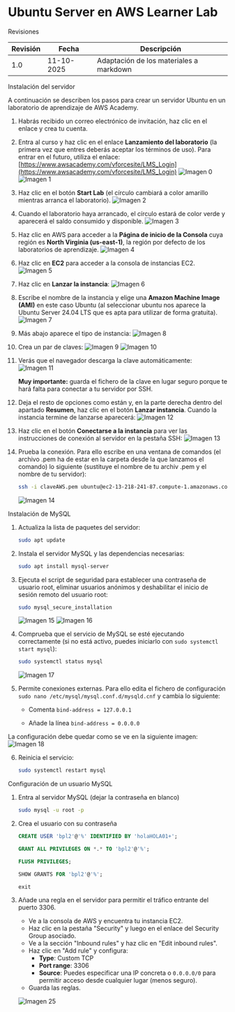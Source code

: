 # Ubuntu Server en AWS Learner Lab

<span class="mi_h3">Revisiones</span>

|Revisión | Fecha| Descripción|
|---------|------|-------------|
|1.0 | 11-10-2025 | Adaptación de los materiales a markdown|


<span class="mi_h3">Instalación del servidor</span>

A continuación se describen los pasos para crear un servidor Ubuntu en un laboratorio de aprendizaje de AWS Academy.

1. Habrás recibido un correo electrónico de invitación, haz clic en el enlace y crea tu cuenta.

2. Entra al curso y haz clic en el enlace **Lanzamiento del laboratorio** (la primera vez que entres deberás aceptar los términos de uso). Para entrar en el futuro, utiliza el enlace: [https://www.awsacademy.com/vforcesite/LMS_Login](https://www.awsacademy.com/vforcesite/LMS_Login)
    ![Imagen 0](img/AWS/imagen_000.jpg)
    ![Imagen 1](img/AWS/imagen_001.jpg)
    
3. Haz clic en el botón **Start Lab** (el círculo cambiará a color amarillo mientras arranca el laboratorio).
    ![Imagen 2](img/AWS/imagen_002.jpg)

4. Cuando el laboratorio haya arrancado, el círculo estará de color verde y aparecerá el saldo consumido y disponible.
    ![Imagen 3](img/AWS/imagen_003.jpg)

5. Haz clic en AWS para acceder a la **Página de inicio de la Consola** cuya región es **North Virginia (us-east-1)**, la región por defecto de los laboratorios de aprendizaje.
    ![Imagen 4](img/AWS/imagen_004.jpg)

6. Haz clic en **EC2** para acceder a la consola de instancias EC2.
    ![Imagen 5](img/AWS/imagen_005.jpg)

7. Haz clic en **Lanzar la instancia**:
    ![Imagen 6](img/AWS/imagen_006.jpg)

8. Escribe el nombre de la instancia y elige una **Amazon Machine Image (AMI)** en este caso Ubuntu (al seleccionar ubuntu nos aparece la Ubuntu Server 24.04 LTS que es apta para utilizar de forma gratuita).
    ![Imagen 7](img/AWS/imagen_007.jpg)

9. Más abajo aparece el tipo de instancia:
    ![Imagen 8](img/AWS/imagen_008.jpg)

10. Crea un par de claves:
    ![Imagen 9](img/AWS/imagen_009.jpg)
    ![Imagen 10](img/AWS/imagen_010.jpg)

11. Verás que el navegador descarga la clave automáticamente:
    ![Imagen 11](img/AWS/imagen_011.jpg)

    <span class="mis_avisos">**Muy importante:** guarda el fichero de la clave en lugar seguro porque te hará falta para conectar a tu servidor por SSH.</span>




12. Deja el resto de opciones como están y, en la parte derecha dentro del apartado **Resumen**, haz clic en el botón **Lanzar instancia**. Cuando la instancia termine de lanzarse aparecerá:
    ![Imagen 12](img/AWS/imagen_012.jpg)

13. Haz clic en el botón **Conectarse a la instancia** para ver las instrucciones de conexión al servidor en la pestaña SSH:
    ![Imagen 13](img/AWS/imagen_013.jpg)

14. Prueba la conexión. Para ello escribe en una ventana de comandos (el archivo .pem ha de estar en la carpeta desde la que lanzamos el comando) lo siguiente (sustituye el nombre de tu archiv .pem y el nombre de tu servidor):

    ```bash
    ssh -i claveAWS.pem ubuntu@ec2-13-218-241-87.compute-1.amazonaws.com
    ```

    ![Imagen 14](img/AWS/imagen_014.jpg)



<span class="mi_h3">Instalación de MySQL</span>

1. Actualiza la lista de paquetes del servidor:
    ```bash
    sudo apt update
    ```
2. Instala el servidor MySQL y las dependencias necesarias:
    ```bash
    sudo apt install mysql-server
    ```
3. Ejecuta el script de seguridad para establecer una contraseña de usuario root, eliminar usuarios anónimos y deshabilitar el inicio de sesión remoto del usuario root:
    ```bash
    sudo mysql_secure_installation
    ```
    ![Imagen 15](img/AWS/imagen_015.jpg)
    ![Imagen 16](img/AWS/imagen_016.jpg)

4. Comprueba que el servicio de MySQL se esté ejecutando correctamente (si no está activo, puedes iniciarlo con `sudo systemctl start mysql`):
    ```bash
    sudo systemctl status mysql
    ```
    ![Imagen 17](img/AWS/imagen_017.jpg)
    
5. Permite conexiones externas. Para ello edita el fichero de configuración
`sudo nano /etc/mysql/mysql.conf.d/mysqld.cnf` y cambia lo siguiente:
    - Comenta `bind-address = 127.0.0.1`

    - Añade la línea `bind-address = 0.0.0.0`




La configuración debe quedar como se ve en la siguiente imagen:
![Imagen 18](img/AWS/imagen_018.jpg)



6. Reinicia el servicio:
    ```bash
    sudo systemctl restart mysql
    ```



<span class="mi_h3">Configuración de un usuario MySQL</span>

1. Entra al servidor MySQL (dejar la contraseña en blanco)
    ```bash
    sudo mysql -u root -p 
    ```

2. Crea el usuario con su contraseña
    ```sql
    CREATE USER 'bpl2'@'%' IDENTIFIED BY 'holaHOLA01+';

    GRANT ALL PRIVILEGES ON *.* TO 'bpl2'@'%';
    
    FLUSH PRIVILEGES;
    
    SHOW GRANTS FOR 'bpl2'@'%';
    
    exit
    ```


<!--
```bash
sudo ufw allow 3306
```
-->


3. Añade una regla en el servidor para permitir el tráfico entrante del puerto 3306.
    -  Ve a la consola de AWS y encuentra tu instancia EC2.
    -  Haz clic en la pestaña "Security" y luego en el enlace del Security Group asociado.
    -  Ve a la sección "Inbound rules" y haz clic en "Edit inbound rules".
    -  Haz clic en "Add rule" y configura:
        *   **Type**: Custom TCP
        *   **Port range**: 3306
        *   **Source**: Puedes especificar una IP concreta o `0.0.0.0/0` para permitir acceso desde cualquier lugar (menos seguro).
    -  Guarda las reglas.

    ![Imagen 25](img/AWS/imagen_025.jpg)



<!--
### ss -tulnp | grep 3306

**antes de habilitar acceso externo**
```
tcp LISTEN 0 151 127.0.0.1:3306 0.0.0.0:*
tcp LISTEN 0 70 127.0.0.1:33060 0.0.0.0:*
```

**después de habilitar acceso externo**
```
tcp LISTEN 0 70 127.0.0.1:33060 0.0.0.0:*
tcp LISTEN 0 151 0.0.0.0:3306 0.0.0.0:*
```
-->



